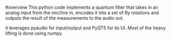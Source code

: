 #overview
This python code implements a quantum filter that takes in an analog input from the mic/line in, encodes it into a set of Ry rotations and outputs the result of the measurements to the audio out.

it leverages pyaudio for input/output and PyQT5 for its UI. Most of the heavy lifting is done using numpy.
